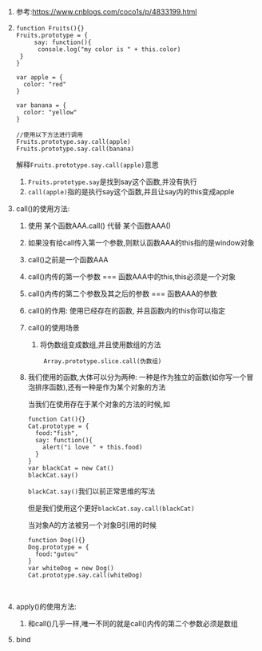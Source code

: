 1. 参考:https://www.cnblogs.com/coco1s/p/4833199.html

2. ```
   function Fruits(){}
   Fruits.prototype = {
     	say: function(){
         console.log("my color is " + this.color)
   	}
   }

   var apple = {
     color: "red"
   }

   var banana = {
     color: "yellow"
   }

   //使用以下方法进行调用
   Fruits.prototype.say.call(apple)
   Fruits.prototype.say.call(banana)
   ```

   解释`Fruits.prototype.say.call(apple)`意思

   1. `Fruits.prototype.say`是找到say这个函数,并没有执行
   2. `call(apple)`指的是执行say这个函数,并且让say内的this变成apple

3. call()的使用方法: 

   1. 使用 某个函数AAA.call() 代替 某个函数AAA() 

   2. 如果没有给call传入第一个参数,则默认函数AAA的this指的是window对象

   3. call()之前是一个函数AAA

   4. call()内传的第一个参数 === 函数AAA中的this,this必须是一个对象

   5. call()内传的第二个参数及其之后的参数 === 函数AAA的参数

   6. call()的作用: 使用已经存在的函数, 并且函数内的this你可以指定

   7. call()的使用场景

      1. 将伪数组变成数组,并且使用数组的方法

         ` Array.prototype.slice.call(伪数组)`

   8. 我们使用的函数,大体可以分为两种: 一种是作为独立的函数(如你写一个冒泡排序函数),还有一种是作为某个对象的方法

      当我们在使用存在于某个对象的方法的时候,如

      ```
      function Cat(){}
      Cat.prototype = {
        food:"fish",
        say: function(){
          alert("i love " + this.food)
        }
      }
      var blackCat = new Cat()
      blackCat.say()
      ```

      `blackCat.say()`我们以前正常思维的写法

      但是我们使用这个更好`blackCat.say.call(blackCat)`

      当对象A的方法被另一个对象B引用的时候

      ```
      function Dog(){}
      Dog.prototype = {
        food:"gutou"
      }
      var whiteDog = new Dog()
      Cat.prototype.say.call(whiteDog)
      ```

      ​

4. apply()的使用方法:

   1. 和call()几乎一样,唯一不同的就是call()内传的第二个参数必须是数组

5. bind